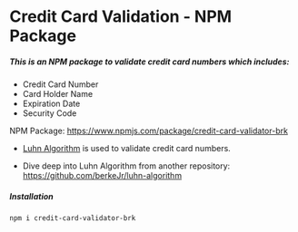 # Credit Card Validation - NPM Package

##### This is an NPM package to validate credit card numbers which includes: 

- Credit Card Number 
- Card Holder Name 
- Expiration Date 
- Security Code


NPM Package: https://www.npmjs.com/package/credit-card-validator-brk

- [Luhn Algorithm](https://www.creditcardvalidator.org/articles/luhn-algorithm) is used to validate credit card numbers.

- Dive deep into Luhn Algorithm from another repository:
https://github.com/berkeJr/luhn-algorithm

##### Installation 

```bash
npm i credit-card-validator-brk
```

